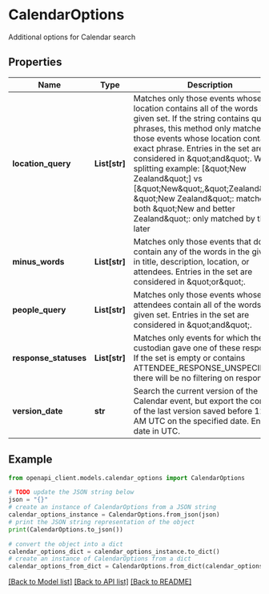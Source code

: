 # CalendarOptions

Additional options for Calendar search

## Properties

Name | Type | Description | Notes
------------ | ------------- | ------------- | -------------
**location_query** | **List[str]** | Matches only those events whose location contains all of the words in the given set. If the string contains quoted phrases, this method only matches those events whose location contain the exact phrase. Entries in the set are considered in \&quot;and\&quot;. Word splitting example: [\&quot;New Zealand\&quot;] vs [\&quot;New\&quot;,\&quot;Zealand\&quot;] \&quot;New Zealand\&quot;: matched by both \&quot;New and better Zealand\&quot;: only matched by the later | [optional] 
**minus_words** | **List[str]** | Matches only those events that do not contain any of the words in the given set in title, description, location, or attendees. Entries in the set are considered in \&quot;or\&quot;. | [optional] 
**people_query** | **List[str]** | Matches only those events whose attendees contain all of the words in the given set. Entries in the set are considered in \&quot;and\&quot;. | [optional] 
**response_statuses** | **List[str]** | Matches only events for which the custodian gave one of these responses. If the set is empty or contains ATTENDEE_RESPONSE_UNSPECIFIED there will be no filtering on responses. | [optional] 
**version_date** | **str** | Search the current version of the Calendar event, but export the contents of the last version saved before 12:00 AM UTC on the specified date. Enter the date in UTC. | [optional] 

## Example

```python
from openapi_client.models.calendar_options import CalendarOptions

# TODO update the JSON string below
json = "{}"
# create an instance of CalendarOptions from a JSON string
calendar_options_instance = CalendarOptions.from_json(json)
# print the JSON string representation of the object
print(CalendarOptions.to_json())

# convert the object into a dict
calendar_options_dict = calendar_options_instance.to_dict()
# create an instance of CalendarOptions from a dict
calendar_options_from_dict = CalendarOptions.from_dict(calendar_options_dict)
```
[[Back to Model list]](../README.md#documentation-for-models) [[Back to API list]](../README.md#documentation-for-api-endpoints) [[Back to README]](../README.md)


